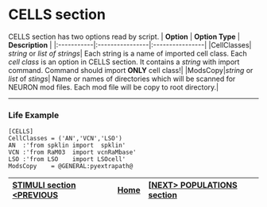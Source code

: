# CELLS section #

CELLS section has two options read by script.
| **Option** | **Option Type** | **Description** |
|:-----------|:----------------|:----------------|
|CellClasses| _string_ or _list of strings_| Each string is a name of imported cell class. Each _cell class_ is an option in CELLS section. It contains a _string_ with import command. Command should import **ONLY** cell class!|
|ModsCopy|_string_ or _list_ of _stings_| Name or names of directories which will be scanned for NEURON mod files. Each mod file will be copy to root directory.|


---


### Life Example ###


```
[CELLS]
CellClasses	= ('AN','VCN','LSO')
AN	:'from spklin import  spklin'
VCN	:'from RaM03  import vcnRaMbase'
LSO	:'from LSO    import LSOcell'
ModsCopy	= @GENERAL:pyextrapath@
```

|[STIMULI section <PREVIOUS](STIMULI.md)|[Home](https://code.google.com/p/auditory-brainstem-model/)|[[NEXT> POPULATIONS section](POPULATIONS.md)|
|:--------------------------------------|:----------------------------------------------------------|:-------------------------------------------|
